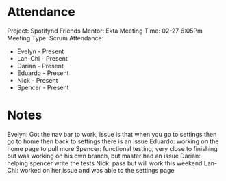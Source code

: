 # Attendance
Project: Spotifynd Friends
Mentor: Ekta
Meeting Time: 02-27 6:05Pm
Meeting Type: Scrum
Attendance:
* Evelyn - Present  
* Lan-Chi - Present
* Darian - Present
* Eduardo - Present
* Nick - Present
* Spencer - Present

# Notes
Evelyn: Got the nav bar to work, issue is that when you go to settings then go to home then back to settings there is an issue
Eduardo: working on the home page to pull more
Spencer: functional testing, very close to finishing but was working on his own branch, but master had an issue
Darian: helping spencer write the tests
Nick: pass but will work this weekend
Lan-Chi: worked on her issue and was able to the settings page
